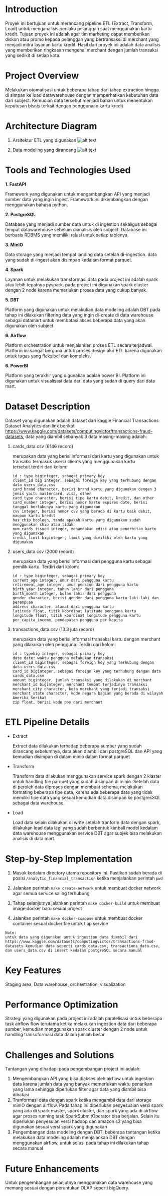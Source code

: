 # Introduction

Proyek ini bertujuan untuk merancang pipeline ETL (Extract, Transform, Load) untuk menganalisis perilaku pelanggan saat menggunakan kartu kredit. Tujuan proyek ini adalah agar tim marketing dapat memberikan diskon atau promo kepada pelanggan yang bertransaksi di merchant yang menjadi mitra layanan kartu kredit. Hasil dari proyek ini adalah data analisis yang memberikan ringkasan mengenai merchant dengan jumlah transaksi yang sedikit di setiap kota.

# Project Overview
Melakukan otomatisasi untuk beberapa tahap dari tahap extraction hingga di simpan ke load datawarehouse dengan memperhatikan kebutuhan data dari subject. Kemudian data tersebut menjadi bahan untuk menentukan keputusan bisnis terkait dengan penggunaan kartu kredit

# Architecture Diagram

1. Arsitektur ETL yang digunakan
    ![alt text](<documentions/ETL Architecture Muhammad Khairunnas.png>)

2. Data modeling yang dirancang
    ![alt text](<documentions/Data Modeling Muhammad Khairunnas.png>)

# Tools and Technologies Used
**1. FastAPI**

Framework yang digunakan untuk mengambangkan API yang menjadi sumber data yang ingin ingest. Framework ini dikembangkan dengan menggunakan bahasa python. 

**2. PostgreSQL**

Database yang menjadi sumber data untuk di ingestion sekaligus sebagai tempat datawarehouse sebelum dianalisis oleh subject. Database ini berbasis RDBMS yang memiliki relasi untuk setiap tablenya.

**3. MinIO**

Data storage yang menjadi tempat landing data setelah di-ingestion. data yang sudah di-ingest akan disimpan kedalam format parquet.

**4. Spark**

Layanan untuk melakukan transformasi data pada project ini adalah spark atau lebih tepatnya pyspark. pada project ini digunakan spark cluster dengan 2 node karena memerlukan proses data yang cukup banyak.

**5. DBT**

Platform yang digunakan untuk melakukan data modeling adalah DBT pada tahap ini dilakukan filtering data yang ingin di-create di data warehouse sebagai datamart untuk membatasi akses beberapa data yang akan digunakan oleh subject.

**6. Airflow**

Platform orchestration untuk menjalankan proses ETL secara terjadwal. Platform ini sangat berguna untuk proses design alur ETL karena digunakan untuk tugas yang fleksibel dan kompleks.

**6. PowerBI**

Platform yang terakhir yang digunakan adalah power BI. Platform ini digunakan untuk visualisasi data dari data yang sudah di query dari data mart.


# Dataset Description
Dataset yang digunakan adalah dataset dari kaggle Financial Transactions Dataset  Analytics dari link berikut https://www.kaggle.com/datasets/computingvictor/transactions-fraud-datasets, data yang diambil sebanyak 3 data masing-masing adalah:

1. cards_data.csv (6146 record)

    merupakan data yang berisi informasi dari kartu yang digunakan untuk transaksi termasuk users/ clients yang menggunakan kartu tersebut.terdiri dari kolom:

    ```
    id : type biginteger, sebagai primary key
    client_id big integer, sebagai foreign key yang terhubung dengan data users_data.csv
    card_brand character, berisi brand kartu yang digunakan dengan 3 jenis yaitu mastercard, visa, other
    card_type character, berisi tipe kartu debit, kredit, dan other
    card_number integer, berisi nomor kartu expires date, berisi tanggal berlakunya kartu yang digunakan
    cvv integer, berisi nomor cvv yang berada di kartu baik debit, maupun kartu kredit
    has_chip boolean, tanda apakah kartu yang digunakan sudah menggunakan chip atau tidak
    num_cards_issued integer, menandakan edisi atau penerbitan kartu yang digunakan
    credit_limit biginteger, limit yang dimiliki oleh kartu yang digunakan
    ```

2. users_data.csv (2000 record)

    merupakan data yang berisi informasi dari pengguna kartu sebagai pemilik kartu. Terdiri dari kolom:

    ```
    id : type biginteger, sebagai primary key 
    current_age integer, umur dari pengguna kartu
    retirement_age integer, umur pensiun dari pengguna kartu
    birth_year integer, tahun lahir dari pengguna
    birth_month integer, bulan lahir dari pengguna
    gender character, berisi gender dari pengguna kartu laki-laki dan perempuan
    address character, alamat dari pengguna kartu
    latitude float, titik koordinat latitude pengguna kartu
    longitude float, titik koordinat longitude pengguna kartu
    per_capita_income, pendapatan pengguna per kapita
    ```

3. transactions_data.csv (13.3 juta record)

    merupakan data yang berisi informasi transaksi kartu dengan merchant yang dilakukan oleh pengguna. Terdiri dari kolom:
    ```
    id : typebig integer, sebagai primary key
    date date: waktu pengguna melakukan transaksi
    client_id biginteger, sebagai foreign key yang terhubung dengan data users_data.csv
    card_id biginteger, sebagai foreign key yang terhubung dengan data cards_data.csv
    amount biginteger, jumlah transaksi yang dilakukan di merchant
    merchant_id biginteger, merchant tempat terjadinya transaksi
    merchant_city character, kota merchant yang terjadi transaksi
    merchant_state character, kode negara bagian yang berada di wilayah Amerika Serikat 
    zip float, berisi kode pos dari merchant
    ```


# ETL Pipeline Details
- Extract
    
    Extract data dilakukan terhadap beberapa sumber yang sudah dirancang sebelumnya, data akan diambil dari postgreSQL dan API yang kemudian disimpan di dalam minio dalam format parquet 
- Transform

    Transform data dilakukan menggunakan service spark dengan 2 klaster untuk handling file parquet yang sudah disimpan di minio. Setelah data di peroleh data diproses dengan membuat schema, melakukan formating beberapa tipe data, karena ada beberapa data yang tidak memiliki tipe data yang sesuai kemudian data disimpan ke postgresSQL sebagai data warehouse.

- Load

    Load data selain dilakukan di write setelah tranform data dengan spark, dilakukan load data lagi yang sudah berbentuk kimball model kedalam data warehouse menggunakan service DBT agar subjek bisa melakukan analisis di data mart.

# Step-by-Step Implementation
1. Masuk kedalam directory utama repository ini. Pastikan sudah berada di posisi `/analytic_financial_transaction` ketika menjalankan perintah `pwd`

2. Jalankan perintah `make create-network` untuk membuat docker network agar semua service saling terhubung

3. Tahap selanjutnya jalankan perintah `make docker-build` untuk membuat image docker baru sesuai project

4. Jalankan perintah `make docker-compose` untuk membuat docker container sesuai docker file untuk tiap service

```
Note:
untuk data yang digunakan untuk ingestion data diambil dari https://www.kaggle.com/datasets/computingvictor/transactions-fraud-datasets kemudian data seperti cards_data.csv, transactions_data.csv, dan users_data.csv di insert kedalam postgreSQL secara manual
```

# Key Features
Staging area, Data warehouse, orchestration, visualization

# Performance Optimization
Strategi yang digunakan pada project ini adalah paralelisasi untuk beberapa task airflow flow terutama ketika melakukan ingestion data dari beberapa sumber, kemudian menggunakan spark cluster dengan 2 node untuk handling transoformasi data dalam jumlah besar

# Challenges and Solutions
Tantangan yang dihadapi pada pengembangan project ini adalah:
1. Mengembangkan API yang bisa diakses oleh airflow untuk ingestion data karena jumlah data yang banyak memerlukan waktu penarikan yang lama sehingga diperlukan filter agar data yang diambil bisa dibatasi
2. Tranformasi data dengan spark ketika mengambil data dari storage minIO dengan airflow. Pada tahap ini diperlukan penyesuaian versi spark yang ada di spark master, spark cluster, dan spark yang ada di airflow agar proses running task SparkSubmitOperator bisa berjalan. Selain itu diperlukan penyesuian versi hadoop dan amazon s3 yang bisa digunakan sesuai versi spark yang digunakan
3. Pengembangan data modeling dengan DBT, beberapa tantangan ketika melakukan data modeling adalah menjalankan DBT dengan menggunakan airflow, untuk solusi pada tahap ini dilakukan tahap secara manual


# Future Enhancements
Untuk pengembangan selanjutnya menggunakan data warehouse yang memang sesuai dengan peruntukan OLAP seperti bigQuery.
